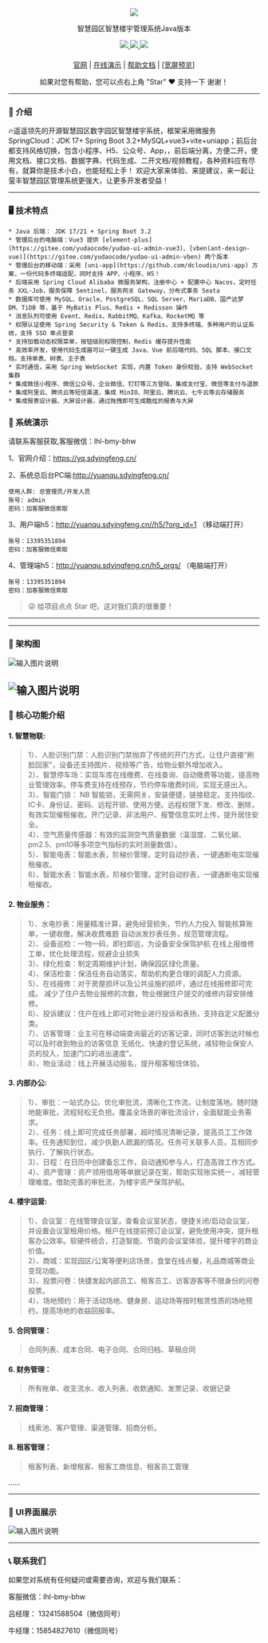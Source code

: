<div align="center" >
    <img src="https://foruda.gitee.com/avatar/1728719990621654075/13695585_qingyun-software_1728719990.png!avatar100" />
</div>

<div align="center">

智慧园区智慧楼宇管理系统Java版本

</div>

<div align="center" >
    <a href="https://www.sdyingfeng.cn">
        <img src="https://img.shields.io/badge/Licence-apache2.0-green.svg?style=flat" />
    </a>
    <a href="https://www.sdyingfeng.cn">
        <img src="https://img.shields.io/badge/Edition-5.4-blue.svg" />
    </a>
     <a href="https://gitee.com/ZhongBangKeJi/CRMEB/repository/archive/master.zip">
        <img src="https://img.shields.io/badge/Download-240m-red.svg" />
    </a>
</div>

#### 

<div align="center">

[官网](https://www.sdyingfeng.cn) |
[在线演示](http://yuanqu.sdyingfeng.cn/) |
[帮助文档](https://wiki.sdqingyun.cn/) |
[[宽屏预览](https://gitee.com/qingyun-software/YFPark//blob/master/README.md)] 
</div>

<div align="center">
    如果对您有帮助，您可以点右上角 "Star" ❤️ 支持一下 谢谢！
</div>

---

### 📝 介绍
🔥遥遥领先的开源智慧园区数字园区智慧楼宇系统，框架采用微服务SpringCloud：JDK 17+ Spring Boot 3.2+MySQL+vue3+vite+uniapp；前后台都支持风格切换，包含小程序、H5、公众号、App，，前后端分离，方便二开，使用文档、接口文档、数据字典、代码生成、二开文档/视频教程，各种资料应有尽有，就算你是技术小白，也能轻松上手！
欢迎大家来体验、来提建议，来一起让萤丰智慧园区管理系统更强大，让更多开发者受益！


---

### 🖥 技术特点

```
* Java 后端： JDK 17/21 + Spring Boot 3.2
* 管理后台的电脑端：Vue3 提供 [element-plus](https://gitee.com/yudaocode/yudao-ui-admin-vue3)、[vben(ant-design-vue)](https://gitee.com/yudaocode/yudao-ui-admin-vben) 两个版本
* 管理后台的移动端：采用 [uni-app](https://github.com/dcloudio/uni-app) 方案，一份代码多终端适配，同时支持 APP、小程序、H5！
* 后端采用 Spring Cloud Alibaba 微服务架构，注册中心 + 配置中心 Nacos，定时任务 XXL-Job，服务保障 Sentinel，服务网关 Gateway，分布式事务 Seata
* 数据库可使用 MySQL、Oracle、PostgreSQL、SQL Server、MariaDB、国产达梦 DM、TiDB 等，基于 MyBatis Plus、Redis + Redisson 操作
* 消息队列可使用 Event、Redis、RabbitMQ、Kafka、RocketMQ 等
* 权限认证使用 Spring Security & Token & Redis，支持多终端、多种用户的认证系统，支持 SSO 单点登录
* 支持加载动态权限菜单，按钮级别权限控制，Redis 缓存提升性能
* 高效率开发，使用代码生成器可以一键生成 Java、Vue 前后端代码、SQL 脚本、接口文档，支持单表、树表、主子表
* 实时通信，采用 Spring WebSocket 实现，内置 Token 身份校验，支持 WebSocket 集群
* 集成微信小程序、微信公众号、企业微信、钉钉等三方登陆，集成支付宝、微信等支付与退款
* 集成阿里云、腾讯云等短信渠道，集成 MinIO、阿里云、腾讯云、七牛云等云存储服务
* 集成报表设计器、大屏设计器，通过拖拽即可生成酷炫的报表与大屏
```


###  📱 系统演示

请联系客服获取,客服微信：lhl-bmy-bhw

1、官网介绍：https://yq.sdyingfeng.cn/

2、系统总后台PC端:http://yuanqu.sdyingfeng.cn/


```
使用人群: 总管理员/开发人员
账号: admin   
密码：加客服微信索取
```

3、用户端h5：http://yuanqu.sdyingfeng.cn//h5/?org_id=1   （移动端打开）


```
账号：13395351894  
密码：加客服微信索取 
``` 



4、管理端h5：http://yuanqu.sdyingfeng.cn/h5_orgs/   （电脑端打开）

```
账号：13395351894  
密码：加客服微信索取
```



> 😜 给项目点点 Star 吧，这对我们真的很重要！
---

---

###  🔐 架构图

![输入图片说明](readme/架构.png)

![输入图片说明](readme/gailan.png)
---

###  📲 核心功能介绍

#### 1. 智慧物联:

  > 1）、人脸识别门禁：人脸识别门禁抛弃了传统的开门方式，让住户直接“刷脸回家”，设备还支持图片、视频等广告，给物业额外增加收入。<br/>
  > 2）、智慧停车场：实现车库在线缴费、在线查询、自动缴费等功能，提高物业管理效率。停车费支持在线预存，节约停车缴费时间，实现无感出入。<br/>
  > 3）、智能门锁： NB 智能锁，无需网关，安装便捷，链接稳定。支持指纹、IC卡、身份证、密码、远程开锁、使用方便。远程权限下发、修改、删除，有效实现催租催收。开门记录、非法用户、报警信息实时上传，提升居住安全。<br/>
  > 4）、空气质量传感器：有效的监测空气质量数据（温湿度、二氧化碳、pm2.5、pm10等多项空气指标的实时测量数值）。<br/>
  > 5）、智能电表：智能水表，阶梯价管理，定时自动抄表，一键通断电实现催租催收。<br/>
  > 6）、智能水表：智能水表，阶梯价管理，定时自动抄表，一键通断电实现催租催收。<br/>

#### 2.  物业服务：

  > 1）、水电抄表：用量精准计算，避免经营损失，节约人力投入  智能核算账单，一键收缴，解决收费难题 自动派发抄表任务，规范管理流程。 <br/> 
  > 2）、设备巡检：一物一码，即扫即巡，为设备安全保驾护航  在线上报维修工单，优化处理流程，规避企业损失<br/>
  > 3）、绿化检查：制定周期维护计划，确保园区绿化质量。<br/>
  > 4）、保洁检查：保洁任务自动落实，帮助机构更合理的调配人力资源。<br/>
  > 5）、在线报修：对于房屋损坏以及公共设施的损坏，通过在线报修即可完成。 减少了住户去物业报修的次数，物业根据住户提交的维修内容安排维修。<br/>
  > 6）、投诉建议：住户在线上即可对物业进行投诉和表扬，支持自定义配置分类。<br/>
  > 7）、访客管理：业主可在移动端查询最近的访客记录，同时访客到达时候也可以及时收到物业的访客信息 无纸化、快速的登记系统，减轻物业保安人员的投入，加速门口的进出速度"。<br/>
  > 8）、物业活动：线上开展活动报名，提升租客租住体验。<br/>

#### 3.  内部办公:

  > 1）、审批：一站式办公。优化审批流，清晰化工作流，让制度落地。随时随地能审批，流程轻松无负担。覆盖全场景的审批流设计，全面赋能业务需求。<br/>
  > 2）、任务：线上即可完成任务部署，超时情况清晰记录，提高员工工作效率。任务通知到位，减少执勤人疏漏的情况。任务可关联多人员，互相同步执行、了解执行状态。<br/>
  > 3）、日程：在日历中创建备忘工作，自动通知参与人，打造高效工作方式。<br/>
  > 4）、资产管理：资产领用借用等单据记录在案，帮助实现账实统一，减轻管理难度。借助完善的审批流，为楼宇资产保驾护航。<br/>

#### 4.  楼宇运营:

  > 1）、会议室：在线管理会议室，查看会议室状态，便捷关闭/启动会议室，并设置会议室租用价格。租户在线提前预订会议室，避免使用冲突，提升租客办公效率。软硬件结合，打造智能、节能的会议室体验，提升楼宇的商业价值。<br/>
  > 2）、商城：实现园区/公寓等便利店场景，食堂在线点餐，礼品商城等商业变现功能。<br/>
  > 3）、投票问卷：快捷发起内部员工、租客员工、访客游客等不限身份的问卷投票。<br/>
  > 4）、场地预约：用于活动场地、健身房、运动场等按时租赁性质的场地预约，提高场地的收益回报率。<br/>
   
#### 5.  合同管理：
> 合同列表、成本合同、电子合同、合同归档、草稿合同<br/>
#### 6.  财务管理：
   > 所有账单、收支流水、收入列表、收款通知、发票记录、收据记录<br/>
#### 7.  招商管理：
  > 线索池、客户管理、渠道管理、招商分析。<br/>
#### 8.  租客管理：
  >  租客列表、新增租客、租客工商信息、租客员工管理<br/>

……


---

###  📖 UI界面展示

![输入图片说明](readme/UI.png)


---


###  📞 联系我们

如果您对系统有任何疑问或需要咨询，欢迎与我们联系：


客服微信：lhl-bmy-bhw

吕经理： 13241588504（微信同号）

牛经理：15854827610（微信同号）
